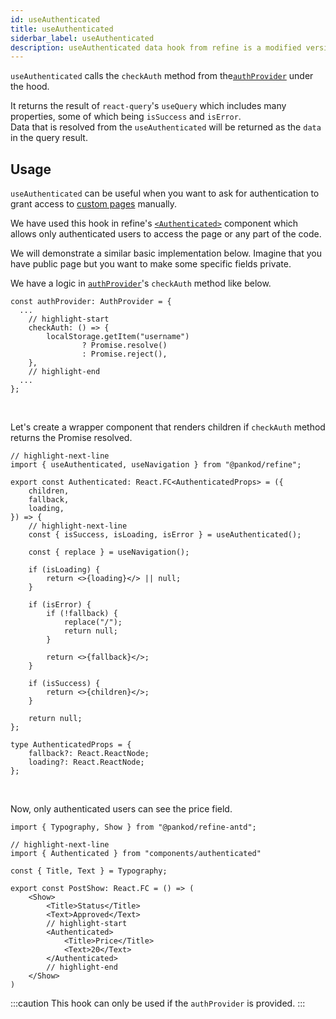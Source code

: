 ```yaml
---
id: useAuthenticated
title: useAuthenticated
siderbar_label: useAuthenticated
description: useAuthenticated data hook from refine is a modified version of react-query's useMutation for create mutations
---
```


`useAuthenticated` calls the `checkAuth` method from the[`authProvider`](/core/providers/auth-provider.md) under the hood. 

It returns the result of `react-query`'s `useQuery` which includes many properties, some of which being `isSuccess` and `isError`.  
Data that is resolved from the `useAuthenticated` will be returned as the `data` in the query result.


## Usage

`useAuthenticated` can be useful when you want to ask for authentication to grant access to [custom pages](/guides-and-concepts/custom-pages.md) manually.

We have used this hook in refine's [`<Authenticated>`](/core/components/auth/authenticated.md) component which allows only authenticated users to access the page or any part of the code.

We will demonstrate a similar basic implementation below. Imagine that you have public page but you want to make some specific fields private.

We have a logic in [`authProvider`](/core/providers/auth-provider.md)'s `checkAuth` method like below.

```tsx
const authProvider: AuthProvider = {
  ...
    // highlight-start
    checkAuth: () => {
        localStorage.getItem("username")
                ? Promise.resolve()
                : Promise.reject(),
    },
    // highlight-end
  ...
};
```
<br/>

Let's create a wrapper component that renders children if `checkAuth` method returns the Promise resolved.

```tsx  title="components/authenticated.tsx"
// highlight-next-line
import { useAuthenticated, useNavigation } from "@pankod/refine";

export const Authenticated: React.FC<AuthenticatedProps> = ({
    children,
    fallback,
    loading,
}) => {
    // highlight-next-line
    const { isSuccess, isLoading, isError } = useAuthenticated();

    const { replace } = useNavigation();

    if (isLoading) {
        return <>{loading}</> || null;
    }

    if (isError) {
        if (!fallback) {
            replace("/");
            return null;
        }

        return <>{fallback}</>;
    }

    if (isSuccess) {
        return <>{children}</>;
    }

    return null;
};

type AuthenticatedProps = {
    fallback?: React.ReactNode;
    loading?: React.ReactNode;
};
```

<br />

Now, only authenticated users can see the price field.

```tsx title="components/postShow"
import { Typography, Show } from "@pankod/refine-antd";

// highlight-next-line
import { Authenticated } from "components/authenticated"

const { Title, Text } = Typography;

export const PostShow: React.FC = () => (
    <Show>
        <Title>Status</Title>
        <Text>Approved</Text>
        // highlight-start
        <Authenticated>
            <Title>Price</Title>
            <Text>20</Text>
        </Authenticated>
        // highlight-end
    </Show>
)
```



:::caution
This hook can only be used if the `authProvider` is provided.
:::
